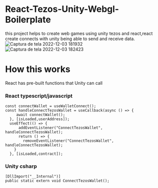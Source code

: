 # React-Tezos-Unity-Webgl-Boilerplate
this project helps to create web games using unity tezos and react,react create connects with unity being able to send and receive data.
![Captura de tela 2022-12-03 181932](https://user-images.githubusercontent.com/52639395/205462941-e7035215-2ff8-48e1-8ccf-e84a9919de21.png)
![Captura de tela 2022-12-03 182423](https://user-images.githubusercontent.com/52639395/205462940-c4eb54d7-2957-4378-bdd4-b701d5bb9c5f.png)
# How this works
React has pre-built functions that Unity can call
### React typescript/javascript
```tsx 
const connectWallet = useWalletConnect();
const handleConnectTezosWallet = useCallback(async () => {
     await connectWallet();
  }, [isLoaded,userAddress]);
  useEffect(() => {
      addEventListener("ConnectTezosWallet", handleConnectTezosWallet);
      return () => {
        removeEventListener("ConnectTezosWallet", handleConnectTezosWallet);
    }
  }, [isLoaded,contract]);
```
### Unity csharp
```Csharp
[DllImport("__Internal")]
public static extern void ConnectTezosWallet();
```
